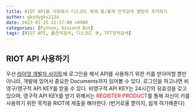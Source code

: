```yaml
---
title: RIOT API를 사용해서 디스코드 봇에 롤/롤체 전적검색 명렁어 추가하기
author: gksdygks2124
date: 2023-01-25 22:17:00 +0900
categories: [Python, Discord Bot]
tags: [RIOT API, 롤전적검색, 디스코드 봇, TFT전적검색]
---
```


## RIOT API 사용하기
우선 <a href="https://developer.riotgames.com/">라이엇 개발자 사이트</a>에 로그인을 해서 API를 사용하기 위한 키를 받아야할 뿐만 아니라, 개발에 있어서 중요한 Documents까지 읽어볼 수 있다. 로그인을 하고나면 비영구/영구적 API KEY를 받을 수 있다. 비영구적 API KEY는 24시간의 유효성을 갖고 있으며, 영구적 API KEY를 받기 위해서는 <span style="color:red">REGISTER PRODUCT</span>를 통해 자신이 키를 사용하기 위한 목적을 RIOT에 제출을 해야한다. (번거로울 뿐이지, 쉽게 허가해준다)